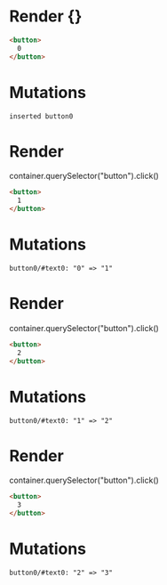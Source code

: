 # Render {}
```html
<button>
  0
</button>
```

# Mutations
```
inserted button0
```


# Render 
container.querySelector("button").click()

```html
<button>
  1
</button>
```

# Mutations
```
button0/#text0: "0" => "1"
```


# Render 
container.querySelector("button").click()

```html
<button>
  2
</button>
```

# Mutations
```
button0/#text0: "1" => "2"
```


# Render 
container.querySelector("button").click()

```html
<button>
  3
</button>
```

# Mutations
```
button0/#text0: "2" => "3"
```